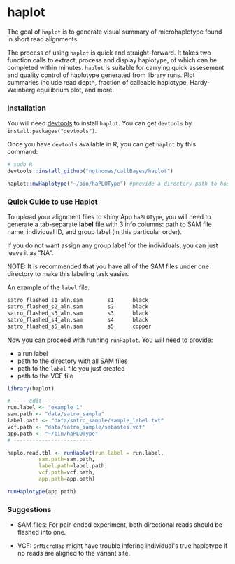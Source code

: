 # haplot   

The goal of `haplot` is to generate visual summary of microhaplotype found in short read alignments.

The process of using `haplot` is quick and straight-forward. It takes two function calls to extract, process and display haplotype, of which can be completed within minutes. `haplot` is suitable for carrying quick assesement and quality control of haplotype generated from library runs. Plot summaries include read depth, fraction of calleable haplotype, Hardy-Weinberg equilibrium plot, and more.   

### Installation

You will need [devtools](https://github.com/hadley/devtools) to install `haplot`. You can get `devtools` by `install.packages("devtools")`.

Once you have `devtools` available in R, you can get `haplot` by this command:
```r
# sudo R
devtools::install_github("ngthomas/callBayes/haplot")

haplot::mvHaplotype("~/bin/haPLOType") #provide a directory path to host haPLOType app
```


### Quick Guide to use Haplot

To upload your alignment files to shiny App `haPLOType`, you will need to generate a tab-separate **label** file with 3 info columns: path to SAM file name, individual ID, and group label (in this particular order). 

If you do not want assign any group label for the individuals, you can just leave it as "NA". 

NOTE: It is recommended that you have all of the SAM files under one directory to make this labeling task easier.

An example of the `label` file:
```txt
satro_flashed_s1_aln.sam        s1      black
satro_flashed_s2_aln.sam        s2      black
satro_flashed_s3_aln.sam        s3      black
satro_flashed_s4_aln.sam        s4      black
satro_flashed_s5_aln.sam        s5      copper
``` 
  
  
Now you can proceed with running `runHaplot`. You will need to provide:

 * a run label 
 * path to the directory with all SAM files 
 * path to the `label` file you just created
 * path to the VCF file  
  
  
```R
library(haplot)

# ---- edit ---------
run.label <- "example 1"
sam.path <- "data/satro_sample"
label.path <- "data/satro_sample/sample_label.txt"
vcf.path <- "data/satro_sample/sebastes.vcf"
app.path <- "~/bin/haPLOType" 
# -------------------------

haplo.read.tbl <- runHaplot(run.label = run.label, 
          sam.path=sam.path,
          label.path=label.path,
          vcf.path=vcf.path,
          app.path=app.path)

runHaplotype(app.path)
```


### Suggestions
- SAM files: For pair-ended experiment, both directional reads should be flashed into one.

- VCF: `SrMicroHap` might have trouble infering individual's true haplotype if no reads are aligned to the variant site.

